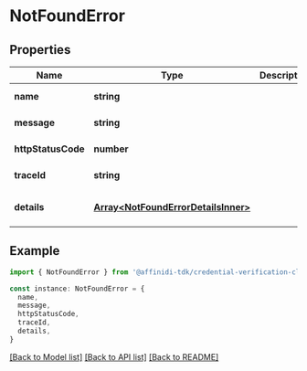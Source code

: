 # NotFoundError

## Properties

| Name               | Type                                                                       | Description | Notes                             |
| ------------------ | -------------------------------------------------------------------------- | ----------- | --------------------------------- |
| **name**           | **string**                                                                 |             | [default to undefined]            |
| **message**        | **string**                                                                 |             | [default to undefined]            |
| **httpStatusCode** | **number**                                                                 |             | [default to undefined]            |
| **traceId**        | **string**                                                                 |             | [default to undefined]            |
| **details**        | [**Array&lt;NotFoundErrorDetailsInner&gt;**](NotFoundErrorDetailsInner.md) |             | [optional] [default to undefined] |

## Example

```typescript
import { NotFoundError } from '@affinidi-tdk/credential-verification-client'

const instance: NotFoundError = {
  name,
  message,
  httpStatusCode,
  traceId,
  details,
}
```

[[Back to Model list]](../README.md#documentation-for-models) [[Back to API list]](../README.md#documentation-for-api-endpoints) [[Back to README]](../README.md)
